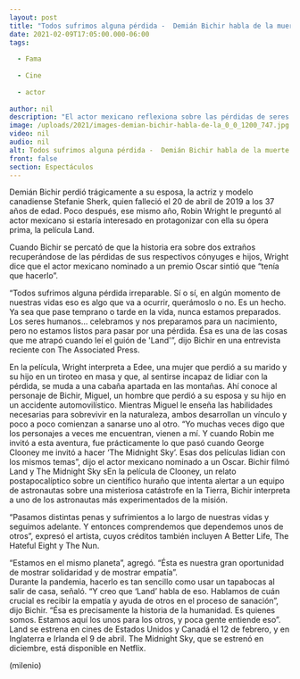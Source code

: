```yaml
---
layout: post
title: "Todos sufrimos alguna pérdida -  Demián Bichir habla de la muerte de su esposa"
date: 2021-02-09T17:05:00.000-06:00
tags:
  
  - Fama
  
  - Cine
  
  - actor
  
author: nil
description: "El actor mexicano reflexiona sobre las pérdidas de seres queridos en su nueva película 'Land'. "
image: /uploads/2021/images-demian-bichir-habla-de-la_0_0_1200_747.jpg
video: nil
audio: nil
alt: Todos sufrimos alguna pérdida -  Demián Bichir habla de la muerte de su esposa
front: false
section: Espectáculos
---
```


Demián Bichir perdió trágicamente a su esposa, la actriz y modelo canadiense Stefanie Sherk, quien falleció el 20 de abril de 2019 a los 37 años de edad. Poco después, ese mismo año, Robin Wright le preguntó al actor mexicano si estaría interesado en protagonizar con ella su ópera prima, la película Land. 

Cuando Bichir se percató de que la historia era sobre dos extraños recuperándose de las pérdidas de sus respectivos cónyuges e hijos, Wright dice que el actor mexicano nominado a un premio Oscar sintió que “tenía que hacerlo”. 

“Todos sufrimos alguna pérdida irreparable. Sí o sí, en algún momento de nuestras vidas eso es algo que va a ocurrir, querámoslo o no. Es un hecho. Ya sea que pase temprano o tarde en la vida, nunca estamos preparados. Los seres humanos... celebramos y nos preparamos para un nacimiento, pero no estamos listos para pasar por una pérdida. Ésa es una de las cosas que me atrapó cuando leí el guión de 'Land'”, dijo Bichir en una entrevista reciente con The Associated Press. 

En la película, Wright interpreta a Edee, una mujer que perdió a su marido y su hijo en un tiroteo en masa y que, al sentirse incapaz de lidiar con la pérdida, se muda a una cabaña apartada en las montañas. Ahí conoce al personaje de Bichir, Miguel, un hombre que perdió a su esposa y su hijo en un accidente automovilístico. Mientras Miguel le enseña las habilidades necesarias para sobrevivir en la naturaleza, ambos desarrollan un vínculo y poco a poco comienzan a sanarse uno al otro. 
“Yo muchas veces digo que los personajes a veces me encuentran, vienen a mí. Y cuando Robin me invitó a esta aventura, fue prácticamente lo que pasó cuando George Clooney me invitó a hacer ‘The Midnight Sky’. Esas dos películas lidian con los mismos temas”, dijo el actor mexicano nominado a un Oscar. 
Bichir filmó Land y The Midnight Sky sEn la película de Clooney, un relato postapocalíptico sobre un científico huraño que intenta alertar a un equipo de astronautas sobre una misteriosa catástrofe en la Tierra, Bichir interpreta a uno de los astronautas más experimentados de la misión. 

“Pasamos distintas penas y sufrimientos a lo largo de nuestras vidas y seguimos adelante. Y entonces comprendemos que dependemos unos de otros”, expresó el artista, cuyos créditos también incluyen A Better Life, The Hateful Eight y The Nun. 

“Estamos en el mismo planeta”, agregó. “Ésta es nuestra gran oportunidad de mostrar solidaridad y de mostrar empatía”.   
Durante la pandemia, hacerlo es tan sencillo como usar un tapabocas al salir de casa, señaló. 
“Y creo que ‘Land’ habla de eso. Hablamos de cuán crucial es recibir la empatía y ayuda de otros en el proceso de sanación”, dijo Bichir. “Ésa es precisamente la historia de la humanidad. Es quienes somos. Estamos aquí los unos para los otros, y poca gente entiende eso”. 
Land se estrena en cines de Estados Unidos y Canadá el 12 de febrero, y en Inglaterra e Irlanda el 9 de abril. The Midnight Sky, que se estrenó en diciembre, está disponible en Netflix. 

(milenio)

